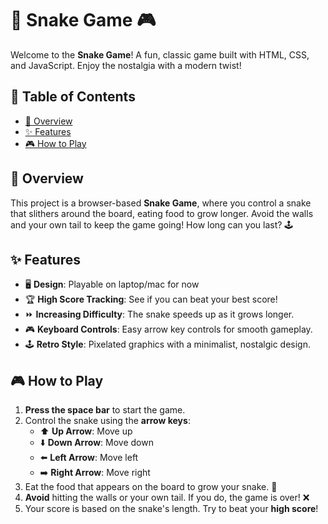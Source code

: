 # 🐍 Snake Game 🎮

Welcome to the **Snake Game**! A fun, classic game built with HTML, CSS, and JavaScript. Enjoy the nostalgia with a modern twist!

## 📖 Table of Contents

- [🎉 Overview](#-overview)
- [✨ Features](#-features)
- [🎮 How to Play](#-how-to-play)

## 🎉 Overview

This project is a browser-based **Snake Game**, where you control a snake that slithers around the board, eating food to grow longer. Avoid the walls and your own tail to keep the game going! How long can you last? 🕹️

## ✨ Features

- 🖥️ **Design**: Playable on laptop/mac for now
- 🏆 **High Score Tracking**: See if you can beat your best score!
- ⏩ **Increasing Difficulty**: The snake speeds up as it grows longer.
- 🎮 **Keyboard Controls**: Easy arrow key controls for smooth gameplay.
- 🕹️ **Retro Style**: Pixelated graphics with a minimalist, nostalgic design.

## 🎮 How to Play

1. **Press the space bar** to start the game.
2. Control the snake using the **arrow keys**:
   - ⬆️ **Up Arrow**: Move up
   - ⬇️ **Down Arrow**: Move down
   - ⬅️ **Left Arrow**: Move left
   - ➡️ **Right Arrow**: Move right
3. Eat the food that appears on the board to grow your snake. 🍎
4. **Avoid** hitting the walls or your own tail. If you do, the game is over! ❌
5. Your score is based on the snake's length. Try to beat your **high score**!


